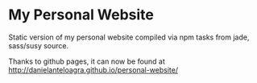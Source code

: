 # My Personal Website

Static version of my personal website compiled via npm tasks from jade, sass/susy source.

Thanks to github pages, it can now be found at http://danielanteloagra.github.io/personal-website/
